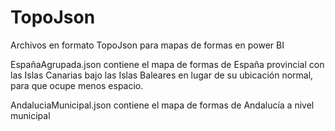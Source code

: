# TopoJson
Archivos en formato TopoJson para mapas de formas en power BI


EspañaAgrupada.json contiene el mapa de formas de España provincial con las Islas Canarias bajo las Islas Baleares en lugar de su ubicación normal, para que ocupe menos espacio.

AndaluciaMunicipal.json contiene el mapa de formas de Andalucía a nivel municipal

